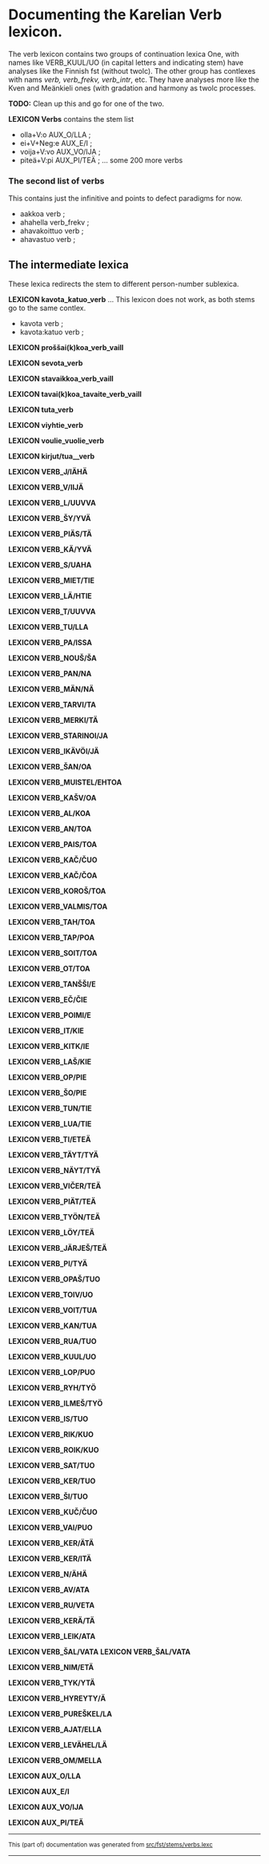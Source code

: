 # Documenting the Karelian Verb lexicon.

The verb lexicon contains two groups of continuation lexica
One, with names like VERB_KUUL/UO (in capital letters and indicating stem)
have analyses like the Finnish fst (without twolc). The other group has
contlexes with nams *verb, verb_frekv, verb_intr*, etc. They have
analyses more like the Kven and Meänkieli ones (with gradation and
harmony as twolc processes.

**TODO:** Clean up this and go for one of the two.

**LEXICON Verbs** contains the stem list
* olla+V:o AUX_O/LLA ;
* ei+V+Neg:e AUX_E/I ;
* voija+V:vo AUX_VO/IJA ;
* piteä+V:pi AUX_PI/TEÄ ;
... some 200 more verbs

### The second list of verbs
This contains just the infinitive and points to defect paradigms for now.

* aakkoa verb ;
* ahahella verb_frekv ;
* ahavakoittuo verb ; 
* ahavastuo verb ;

## The intermediate lexica
These lexica redirects the stem to different person-number sublexica.

**LEXICON kavota_katuo_verb** ... This lexicon does not work, as both stems go to the same contlex.
* kavota verb ; 
* kavota:katuo verb ; 

**LEXICON proššai(k)koa_verb_vaill**

**LEXICON sevota_verb**

**LEXICON stavaikkoa_verb_vaill** 

**LEXICON tavai(k)koa_tavaite_verb_vaill**

**LEXICON tuta_verb**

**LEXICON viyhtie_verb**

**LEXICON voulie_vuolie_verb**

**LEXICON kirjut/tua__verb** 

**LEXICON VERB_J/IÄHÄ** 

**LEXICON VERB_V/IIJÄ** 

**LEXICON VERB_L/UUVVA** 

**LEXICON VERB_ŠY/YVÄ** 

**LEXICON VERB_PIÄS/TÄ** 

**LEXICON VERB_KÄ/YVÄ** 

**LEXICON VERB_S/UAHA** 

**LEXICON VERB_MIET/TIE** 

**LEXICON VERB_LÄ/HTIE** 

**LEXICON VERB_T/UUVVA** 

**LEXICON VERB_TU/LLA** 

**LEXICON VERB_PA/ISSA** 

**LEXICON VERB_NOUŠ/ŠA** 

**LEXICON VERB_PAN/NA** 

**LEXICON VERB_MÄN/NÄ** 

**LEXICON VERB_TARVI/TA** 

**LEXICON VERB_MERKI/TÄ** 

**LEXICON VERB_STARINOI/JA** 

**LEXICON VERB_IKÄVÖI/JÄ** 

**LEXICON VERB_ŠAN/OA** 

**LEXICON VERB_MUISTEL/EHTOA** 

**LEXICON VERB_KAŠV/OA** 

**LEXICON VERB_AL/KOA** 

**LEXICON VERB_AN/TOA** 

**LEXICON VERB_PAIS/TOA** 

**LEXICON VERB_KAČ/ČUO** 

**LEXICON VERB_KAČ/ČOA** 

**LEXICON VERB_KOROŠ/TOA** 

**LEXICON VERB_VALMIS/TOA** 

**LEXICON VERB_TAH/TOA** 

**LEXICON VERB_TAP/POA** 

**LEXICON VERB_SOIT/TOA** 

**LEXICON VERB_OT/TOA** 

**LEXICON VERB_TANŠŠI/E** 

**LEXICON VERB_EČ/ČIE** 

**LEXICON VERB_POIMI/E** 

**LEXICON VERB_IT/KIE** 

**LEXICON VERB_KITK/IE** 

**LEXICON VERB_LAŠ/KIE** 

**LEXICON VERB_OP/PIE** 

**LEXICON VERB_ŠO/PIE** 

**LEXICON VERB_TUN/TIE** 

**LEXICON VERB_LUA/TIE** 

**LEXICON VERB_TI/ETEÄ** 

**LEXICON VERB_TÄYT/TYÄ** 

**LEXICON VERB_NÄYT/TYÄ** 

**LEXICON VERB_VIČER/TEÄ** 

**LEXICON VERB_PIÄT/TEÄ** 

**LEXICON VERB_TYÖN/TEÄ** 

**LEXICON VERB_LÖY/TEÄ** 

**LEXICON VERB_JÄRJEŠ/TEÄ** 

**LEXICON VERB_PI/TYÄ** 

**LEXICON VERB_OPAŠ/TUO** 

**LEXICON VERB_TOIV/UO** 

**LEXICON VERB_VOIT/TUA** 

**LEXICON VERB_KAN/TUA** 

**LEXICON VERB_RUA/TUO** 

**LEXICON VERB_KUUL/UO** 

**LEXICON VERB_LOP/PUO** 

**LEXICON VERB_RYH/TYÖ** 

**LEXICON VERB_ILMEŠ/TYÖ** 

**LEXICON VERB_IS/TUO** 

**LEXICON VERB_RIK/KUO** 

**LEXICON VERB_ROIK/KUO** 

**LEXICON VERB_SAT/TUO** 

**LEXICON VERB_KER/TUO** 

**LEXICON VERB_ŠI/TUO** 

**LEXICON VERB_KUČ/ČUO** 

**LEXICON VERB_VAI/PUO** 

**LEXICON VERB_KER/ÄTÄ** 

**LEXICON VERB_KER/ITÄ** 

**LEXICON VERB_N/ÄHÄ** 

**LEXICON VERB_AV/ATA** 

**LEXICON VERB_RU/VETA** 

**LEXICON VERB_KERÄ/TÄ** 

**LEXICON VERB_LEIK/ATA** 

**LEXICON VERB_ŠAL/VATA** 
**LEXICON VERB_ŠAL/VATA** 

**LEXICON VERB_NIM/ETÄ** 

**LEXICON VERB_TYK/YTÄ** 

**LEXICON VERB_HYREYTY/Ä** 

**LEXICON VERB_PUREŠKEL/LA** 

**LEXICON VERB_AJAT/ELLA** 

**LEXICON VERB_LEVÄHEL/LÄ** 

**LEXICON VERB_OM/MELLA** 

**LEXICON AUX_O/LLA** 

**LEXICON AUX_E/I** 

**LEXICON AUX_VO/IJA** 

**LEXICON AUX_PI/TEÄ** 

* * *

<small>This (part of) documentation was generated from [src/fst/stems/verbs.lexc](https://github.com/giellalt/lang-krl/blob/main/src/fst/stems/verbs.lexc)</small>

---

